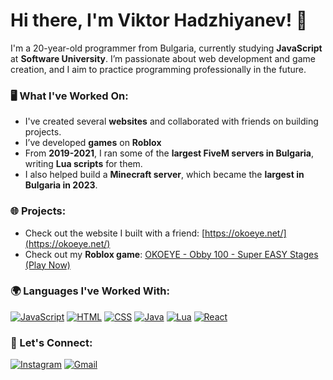# Hi there, I'm Viktor Hadzhiyanev! 👋

I'm a 20-year-old programmer from Bulgaria, currently studying **JavaScript** at **Software University**. I’m passionate about web development and game creation, and I aim to practice programming professionally in the future.

### 🖥️ What I've Worked On:
- I've created several **websites** and collaborated with friends on building projects.
- I’ve developed **games** on **Roblox**
- From **2019-2021**, I ran some of the **largest FiveM servers in Bulgaria**, writing **Lua scripts** for them.
- I also helped build a **Minecraft server**, which became the **largest in Bulgaria in 2023**.

### 🌐 Projects:
- Check out the website I built with a friend: [https://okoeye.net/](https://okoeye.net/)
- Check out my **Roblox game**: [OKOEYE - Obby 100 - Super EASY Stages (Play Now)](https://www.roblox.com/games/12441701794/OKOEYE-Obby-100-Super-EASY-Stages-PLAY-NOW)

### 🌍 Languages I've Worked With:
[![JavaScript](https://img.shields.io/badge/JavaScript-ES6-yellow?style=for-the-badge&logo=javascript)](https://developer.mozilla.org/en-US/docs/Web/JavaScript)
[![HTML](https://img.shields.io/badge/HTML-5-orange?style=for-the-badge&logo=html5)](https://developer.mozilla.org/en-US/docs/Web/HTML)
[![CSS](https://img.shields.io/badge/CSS-3-blue?style=for-the-badge&logo=css3)](https://developer.mozilla.org/en-US/docs/Web/CSS)
[![Java](https://img.shields.io/badge/Java-17-blue?style=for-the-badge&logo=java)](https://www.oracle.com/java/)
[![Lua](https://img.shields.io/badge/Lua-5.1-2c2c2c?style=for-the-badge&logo=lua)](https://www.lua.org/)
[![React](https://img.shields.io/badge/React-16.13.1-blue?style=for-the-badge&logo=react)](https://reactjs.org/)

### 📲 Let's Connect:
[![Instagram](https://img.shields.io/badge/Instagram-@hadjiyanew-blue?style=for-the-badge&logo=instagram)](https://www.instagram.com/hadjiyanew/)
[![Gmail](https://img.shields.io/badge/Email-viktorhadjiyanew%40gmail.com-red?style=for-the-badge&logo=gmail)](mailto:viktorhadjiyanew@gmail.com)
